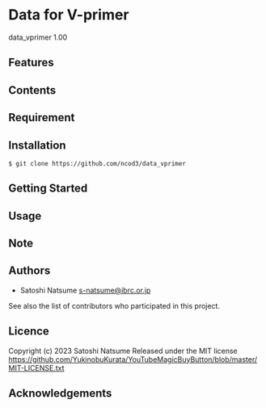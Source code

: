# Data for V-primer

data_vprimer 1.00

## Features

## Contents

## Requirement

## Installation
~~~
$ git clone https://github.com/ncod3/data_vprimer
~~~

## Getting Started

## Usage

## Note

## Authors
- Satoshi Natsume s-natsume@ibrc.or.jp

See also the list of contributors who participated in this project.

## Licence

Copyright (c) 2023 Satoshi Natsume
Released under the MIT license
https://github.com/YukinobuKurata/YouTubeMagicBuyButton/blob/master/MIT-LICENSE.txt

## Acknowledgements

